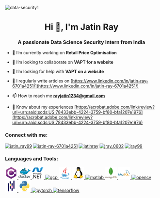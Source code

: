 ![data-security1](https://github.com/jatinray99/jatinray99/assets/97835550/19966da4-aae9-42a5-a13a-21cdc131ab28)

<h1 align="center">Hi 👋, I'm Jatin Ray</h1>
<h3 align="center">A passionate Data Science Security Intern from India</h3>

- 🔭 I’m currently working on **Retail Price Optimisation**

- 👯 I’m looking to collaborate on **VAPT for a website**

- 🤝 I’m looking for help with **VAPT on a website**

- 📝 I regularly write articles on [https://www.linkedin.com/in/jatin-ray-6701a4251/](https://www.linkedin.com/in/jatin-ray-6701a4251/)

- 📫 How to reach me **rayjatin1234@gmail.com**

- 📄 Know about my experiences [https://acrobat.adobe.com/link/review?uri=urn:aaid:scds:US:78433ebb-4224-3759-bf80-bfa1207e1976](https://acrobat.adobe.com/link/review?uri=urn:aaid:scds:US:78433ebb-4224-3759-bf80-bfa1207e1976)

<h3 align="left">Connect with me:</h3>
<p align="left">
<a href="https://twitter.com/jatin_ray99" target="blank"><img align="center" src="https://raw.githubusercontent.com/rahuldkjain/github-profile-readme-generator/master/src/images/icons/Social/twitter.svg" alt="jatin_ray99" height="30" width="40" /></a>
<a href="https://linkedin.com/in/jatin-ray-6701a4251" target="blank"><img align="center" src="https://raw.githubusercontent.com/rahuldkjain/github-profile-readme-generator/master/src/images/icons/Social/linked-in-alt.svg" alt="jatin-ray-6701a4251" height="30" width="40" /></a>
<a href="https://kaggle.com/jatinray" target="blank"><img align="center" src="https://raw.githubusercontent.com/rahuldkjain/github-profile-readme-generator/master/src/images/icons/Social/kaggle.svg" alt="jatinray" height="30" width="40" /></a>
<a href="https://www.codechef.com/users/jray_0602" target="blank"><img align="center" src="https://cdn.jsdelivr.net/npm/simple-icons@3.1.0/icons/codechef.svg" alt="jray_0602" height="30" width="40" /></a>
<a href="https://www.leetcode.com/jray99" target="blank"><img align="center" src="https://raw.githubusercontent.com/rahuldkjain/github-profile-readme-generator/master/src/images/icons/Social/leet-code.svg" alt="jray99" height="30" width="40" /></a>
</p>

<h3 align="left">Languages and Tools:</h3>
<p align="left"> <a href="https://www.w3schools.com/cs/" target="_blank" rel="noreferrer"> <img src="https://raw.githubusercontent.com/devicons/devicon/master/icons/csharp/csharp-original.svg" alt="csharp" width="40" height="40"/> </a> <a href="https://www.docker.com/" target="_blank" rel="noreferrer"> <img src="https://raw.githubusercontent.com/devicons/devicon/master/icons/docker/docker-original-wordmark.svg" alt="docker" width="40" height="40"/> </a> <a href="https://dotnet.microsoft.com/" target="_blank" rel="noreferrer"> <img src="https://raw.githubusercontent.com/devicons/devicon/master/icons/dot-net/dot-net-original-wordmark.svg" alt="dotnet" width="40" height="40"/> </a> <a href="https://cloud.google.com" target="_blank" rel="noreferrer"> <img src="https://www.vectorlogo.zone/logos/google_cloud/google_cloud-icon.svg" alt="gcp" width="40" height="40"/> </a> <a href="https://www.java.com" target="_blank" rel="noreferrer"> <img src="https://raw.githubusercontent.com/devicons/devicon/master/icons/java/java-original.svg" alt="java" width="40" height="40"/> </a> <a href="https://www.linux.org/" target="_blank" rel="noreferrer"> <img src="https://raw.githubusercontent.com/devicons/devicon/master/icons/linux/linux-original.svg" alt="linux" width="40" height="40"/> </a> <a href="https://www.mathworks.com/" target="_blank" rel="noreferrer"> <img src="https://upload.wikimedia.org/wikipedia/commons/2/21/Matlab_Logo.png" alt="matlab" width="40" height="40"/> </a> <a href="https://www.mongodb.com/" target="_blank" rel="noreferrer"> <img src="https://raw.githubusercontent.com/devicons/devicon/master/icons/mongodb/mongodb-original-wordmark.svg" alt="mongodb" width="40" height="40"/> </a> <a href="https://www.mysql.com/" target="_blank" rel="noreferrer"> <img src="https://raw.githubusercontent.com/devicons/devicon/master/icons/mysql/mysql-original-wordmark.svg" alt="mysql" width="40" height="40"/> </a> <a href="https://opencv.org/" target="_blank" rel="noreferrer"> <img src="https://www.vectorlogo.zone/logos/opencv/opencv-icon.svg" alt="opencv" width="40" height="40"/> </a> <a href="https://pandas.pydata.org/" target="_blank" rel="noreferrer"> <img src="https://raw.githubusercontent.com/devicons/devicon/2ae2a900d2f041da66e950e4d48052658d850630/icons/pandas/pandas-original.svg" alt="pandas" width="40" height="40"/> </a> <a href="https://www.python.org" target="_blank" rel="noreferrer"> <img src="https://raw.githubusercontent.com/devicons/devicon/master/icons/python/python-original.svg" alt="python" width="40" height="40"/> </a> <a href="https://pytorch.org/" target="_blank" rel="noreferrer"> <img src="https://www.vectorlogo.zone/logos/pytorch/pytorch-icon.svg" alt="pytorch" width="40" height="40"/> </a> <a href="https://www.tensorflow.org" target="_blank" rel="noreferrer"> <img src="https://www.vectorlogo.zone/logos/tensorflow/tensorflow-icon.svg" alt="tensorflow" width="40" height="40"/> </a> </p>
